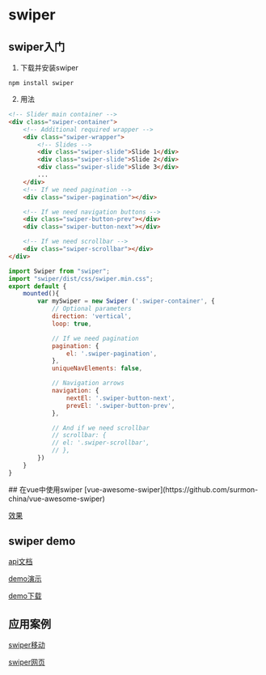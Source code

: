 # swiper
## swiper入门
1. 下载并安装swiper
```
npm install swiper
```
2. 用法
```html
<!-- Slider main container -->
<div class="swiper-container">
    <!-- Additional required wrapper -->
    <div class="swiper-wrapper">
        <!-- Slides -->
        <div class="swiper-slide">Slide 1</div>
        <div class="swiper-slide">Slide 2</div>
        <div class="swiper-slide">Slide 3</div>
        ...
    </div>
    <!-- If we need pagination -->
    <div class="swiper-pagination"></div>

    <!-- If we need navigation buttons -->
    <div class="swiper-button-prev"></div>
    <div class="swiper-button-next"></div>

    <!-- If we need scrollbar -->
    <div class="swiper-scrollbar"></div>
</div>
```
```js
import Swiper from "swiper";
import "swiper/dist/css/swiper.min.css";
export default {
    mounted(){
        var mySwiper = new Swiper ('.swiper-container', {
            // Optional parameters
            direction: 'vertical',
            loop: true,

            // If we need pagination
            pagination: {
                el: '.swiper-pagination',
            },
            uniqueNavElements: false,

            // Navigation arrows
            navigation: {
                nextEl: '.swiper-button-next',
                prevEl: '.swiper-button-prev',
            },

            // And if we need scrollbar
            // scrollbar: {
            // el: '.swiper-scrollbar',
            // },
        })
    }
}
```
<swiper-demo/>
## 在vue中使用swiper
[vue-awesome-swiper](https://github.com/surmon-china/vue-awesome-swiper)

[效果](https://surmon-china.github.io/vue-awesome-swiper/)

## swiper demo
[api文档](https://www.swiper.com.cn/api/index.html)

[demo演示](https://www.swiper.com.cn/demo/index.html)

[demo下载](https://www.swiper.com.cn/download/index.html#file1)

## 应用案例
[swiper移动](https://www.swiper.com.cn/demo/senior/index.html)

[swiper网页](https://www.swiper.com.cn/demo/web/index.html)


